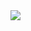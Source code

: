 <a href="https://portal.azure.com/#create/Microsoft.Template/uri/https%3A%2F%2Fraw.githubusercontent.com%2Fnntsugu%2Fazure-arm-templates%2Fmaster%2Fwebapps-java8%2Fazuredeploy.json" target="_blank">
    <img src="http://azuredeploy.net/deploybutton.png"/>
</a>

